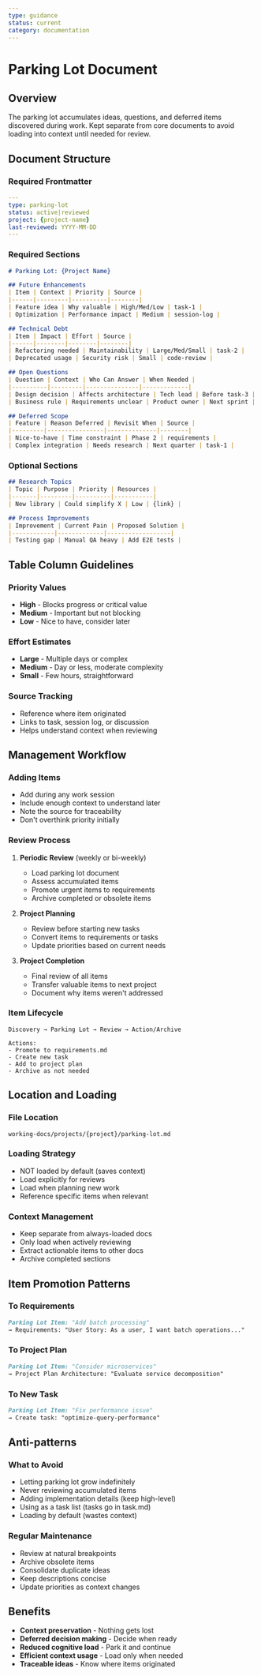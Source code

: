 ```yaml
---
type: guidance
status: current
category: documentation
---
```


# Parking Lot Document

## Overview
The parking lot accumulates ideas, questions, and deferred items discovered during work. Kept separate from core documents to avoid loading into context until needed for review.

## Document Structure

### Required Frontmatter
```yaml
---
type: parking-lot
status: active|reviewed
project: {project-name}
last-reviewed: YYYY-MM-DD
---
```

### Required Sections
```markdown
# Parking Lot: {Project Name}

## Future Enhancements
| Item | Context | Priority | Source |
|------|---------|----------|--------|
| Feature idea | Why valuable | High/Med/Low | task-1 |
| Optimization | Performance impact | Medium | session-log |

## Technical Debt
| Item | Impact | Effort | Source |
|------|--------|--------|--------|
| Refactoring needed | Maintainability | Large/Med/Small | task-2 |
| Deprecated usage | Security risk | Small | code-review |

## Open Questions
| Question | Context | Who Can Answer | When Needed |
|----------|---------|---------------|-------------|
| Design decision | Affects architecture | Tech lead | Before task-3 |
| Business rule | Requirements unclear | Product owner | Next sprint |

## Deferred Scope
| Feature | Reason Deferred | Revisit When | Source |
|---------|----------------|--------------|--------|
| Nice-to-have | Time constraint | Phase 2 | requirements |
| Complex integration | Needs research | Next quarter | task-1 |
```

### Optional Sections
```markdown
## Research Topics
| Topic | Purpose | Priority | Resources |
|-------|---------|----------|-----------|
| New library | Could simplify X | Low | {link} |

## Process Improvements
| Improvement | Current Pain | Proposed Solution |
|------------|-------------|------------------|
| Testing gap | Manual QA heavy | Add E2E tests |
```

## Table Column Guidelines

### Priority Values
- **High** - Blocks progress or critical value
- **Medium** - Important but not blocking
- **Low** - Nice to have, consider later

### Effort Estimates
- **Large** - Multiple days or complex
- **Medium** - Day or less, moderate complexity
- **Small** - Few hours, straightforward

### Source Tracking
- Reference where item originated
- Links to task, session log, or discussion
- Helps understand context when reviewing

## Management Workflow

### Adding Items
- Add during any work session
- Include enough context to understand later
- Note the source for traceability
- Don't overthink priority initially

### Review Process
1. **Periodic Review** (weekly or bi-weekly)
   - Load parking lot document
   - Assess accumulated items
   - Promote urgent items to requirements
   - Archive completed or obsolete items

2. **Project Planning**
   - Review before starting new tasks
   - Convert items to requirements or tasks
   - Update priorities based on current needs

3. **Project Completion**
   - Final review of all items
   - Transfer valuable items to next project
   - Document why items weren't addressed

### Item Lifecycle
```
Discovery → Parking Lot → Review → Action/Archive

Actions:
- Promote to requirements.md
- Create new task
- Add to project plan
- Archive as not needed
```

## Location and Loading

### File Location
```
working-docs/projects/{project}/parking-lot.md
```

### Loading Strategy
- NOT loaded by default (saves context)
- Load explicitly for reviews
- Load when planning new work
- Reference specific items when relevant

### Context Management
- Keep separate from always-loaded docs
- Only load when actively reviewing
- Extract actionable items to other docs
- Archive completed sections

## Item Promotion Patterns

### To Requirements
```markdown
Parking Lot Item: "Add batch processing"
→ Requirements: "User Story: As a user, I want batch operations..."
```

### To Project Plan
```markdown
Parking Lot Item: "Consider microservices"
→ Project Plan Architecture: "Evaluate service decomposition"
```

### To New Task
```markdown
Parking Lot Item: "Fix performance issue"
→ Create task: "optimize-query-performance"
```

## Anti-patterns

### What to Avoid
- Letting parking lot grow indefinitely
- Never reviewing accumulated items
- Adding implementation details (keep high-level)
- Using as a task list (tasks go in task.md)
- Loading by default (wastes context)

### Regular Maintenance
- Review at natural breakpoints
- Archive obsolete items
- Consolidate duplicate ideas
- Keep descriptions concise
- Update priorities as context changes

## Benefits
- **Context preservation** - Nothing gets lost
- **Deferred decision making** - Decide when ready
- **Reduced cognitive load** - Park it and continue
- **Efficient context usage** - Load only when needed
- **Traceable ideas** - Know where items originated